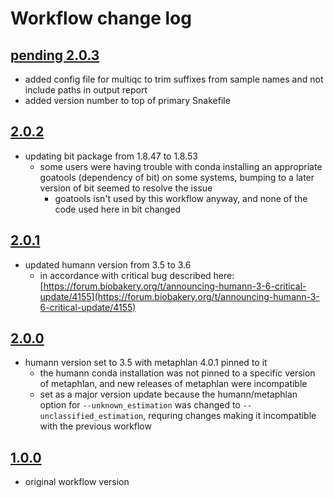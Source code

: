 # Workflow change log

## [pending 2.0.3](https://github.com/nasa/GeneLab_Data_Processing/tree/SW_MGIllumina_2.0.3/Metagenomics/Illumina/Workflow_Documentation/SW_MGIllumina)
- added config file for multiqc to trim suffixes from sample names and not include paths in output report
- added version number to top of primary Snakefile

## [2.0.2](https://github.com/nasa/GeneLab_Data_Processing/tree/SW_MGIllumina_2.0.2/Metagenomics/Illumina/Workflow_Documentation/SW_MGIllumina)
- updating bit package from 1.8.47 to 1.8.53
    - some users were having trouble with conda installing an appropriate goatools (dependency of bit) on some systems, bumping to a later version of bit seemed to resolve the issue
        - goatools isn't used by this workflow anyway, and none of the code used here in bit changed


## [2.0.1](https://github.com/nasa/GeneLab_Data_Processing/tree/SW_MGIllumina_2.0.1/Metagenomics/Illumina/Workflow_Documentation/SW_MGIllumina)
- updated humann version from 3.5 to 3.6
    - in accordance with critical bug described here: 
[https://forum.biobakery.org/t/announcing-humann-3-6-critical-update/4155](https://forum.biobakery.org/t/announcing-humann-3-6-critical-update/4155)


## [2.0.0](https://github.com/nasa/GeneLab_Data_Processing/tree/SW_MGIllumina_2.0.0/Metagenomics/Illumina/Workflow_Documentation/SW_MGIllumina)
- humann version set to 3.5 with metaphlan 4.0.1 pinned to it
    - the humann conda installation was not pinned to a specific version of metaphlan, and new releases of metaphlan were incompatible
    - set as a major version update because the humann/metaphlan option for `--unknown_estimation` was changed to `--unclassified_estimation`, requring changes making it incompatible with the previous workflow


## [1.0.0](https://github.com/nasa/GeneLab_Data_Processing/tree/SW_MGIllumina_1.0.0/Metagenomics/Illumina/Workflow_Documentation/SW_MGIllumina)
- original workflow version
